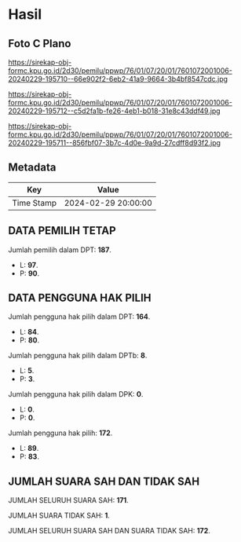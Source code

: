 # Hasil

## Foto C Plano

https://sirekap-obj-formc.kpu.go.id/2d30/pemilu/ppwp/76/01/07/20/01/7601072001006-20240229-195710--66e902f2-6eb2-41a9-9664-3b4bf8547cdc.jpg

https://sirekap-obj-formc.kpu.go.id/2d30/pemilu/ppwp/76/01/07/20/01/7601072001006-20240229-195712--c5d2fa1b-fe26-4eb1-b018-31e8c43ddf49.jpg

https://sirekap-obj-formc.kpu.go.id/2d30/pemilu/ppwp/76/01/07/20/01/7601072001006-20240229-195711--856fbf07-3b7c-4d0e-9a9d-27cdff8d93f2.jpg


## Metadata

| Key        | Value               |
| ---------- | ------------------- |
| Time Stamp | 2024-02-29 20:00:00 |


## DATA PEMILIH TETAP

Jumlah pemilih dalam DPT: **187**.
 * L: **97**.
 * P: **90**.

## DATA PENGGUNA HAK PILIH

Jumlah pengguna hak pilih dalam DPT: **164**.
 * L: **84**.
 * P: **80**.

Jumlah pengguna hak pilih dalam DPTb: **8**.
 * L: **5**.
 * P: **3**.

Jumlah pengguna hak pilih dalam DPK: **0**.
 * L: **0**.
 * P: **0**.

Jumlah pengguna hak pilih: **172**.
 * L: **89**.
 * P: **83**.

## JUMLAH SUARA SAH DAN TIDAK SAH

JUMLAH SELURUH SUARA SAH: **171**.

JUMLAH SUARA TIDAK SAH: **1**.

JUMLAH SELURUH SUARA SAH DAN SUARA TIDAK SAH: **172**.


